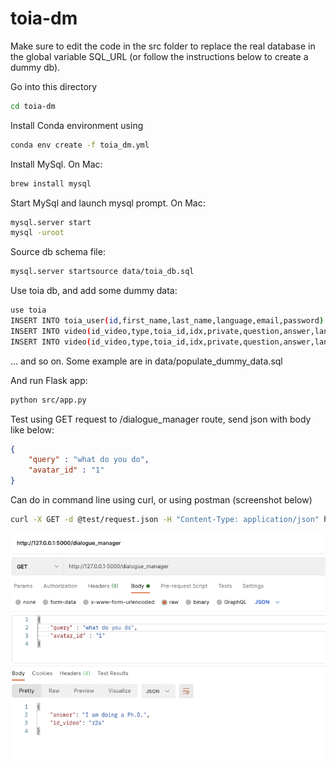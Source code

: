 # toia-dm

Make sure to edit the code in the src folder to replace the real database in the global variable SQL_URL (or follow the instructions below to create a dummy db).

Go into this directory
```bash
cd toia-dm
```

Install Conda environment using
```bash
conda env create -f toia_dm.yml
```

Install MySql. On Mac:
```bash
brew install mysql
```
Start MySql and launch mysql prompt. On Mac:
```bash
mysql.server start
mysql -uroot
```
Source db schema file:
```bash
mysql.server startsource data/toia_db.sql
```
Use toia db, and add some dummy data:
```bash
use toia
INSERT INTO toia_user(id,first_name,last_name,language,email,password) VALUES (1,"Jon","Doe","en-US","jon.doe@gmail.com","abc123");
INSERT INTO video(id_video,type,toia_id,idx,private,question,answer,language,likes,views) VALUES("ef1","answer",1,1,0,"How are you?","I am fine thanks!","en-US",5,14);
INSERT INTO video(id_video,type,toia_id,idx,private,question,answer,language,likes,views) VALUES("0b2","answer",1,2,0,"What is your favorite sport?","I love soccer!","en-US",2,5);
```
... and so on. Some example are in data/populate_dummy_data.sql

And run Flask app:
```bash
python src/app.py
```

Test using GET request to /dialogue_manager route, send json with body like below:
```json
{
    "query" : "what do you do",
    "avatar_id" : "1"
} 
```

Can do in command line using curl, or using postman (screenshot below)
```bash
curl -X GET -d @test/request.json -H "Content-Type: application/json" http://127.0.0.1:5000/dialogue_manager
```

![alt text](https://github.com/AMChierici/toia-dm/blob/main/test/img/postman.png "Postman screenshot")

